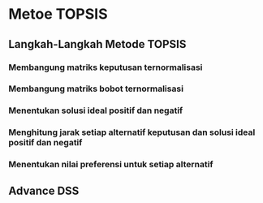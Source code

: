 # Metoe TOPSIS

## Langkah-Langkah Metode TOPSIS

### Membangung matriks keputusan ternormalisasi

### Membangung matriks bobot ternormalisasi

### Menentukan solusi ideal positif dan negatif

### Menghitung jarak setiap alternatif keputusan dan solusi ideal positif dan negatif

### Menentukan nilai preferensi untuk setiap alternatif

## Advance DSS
